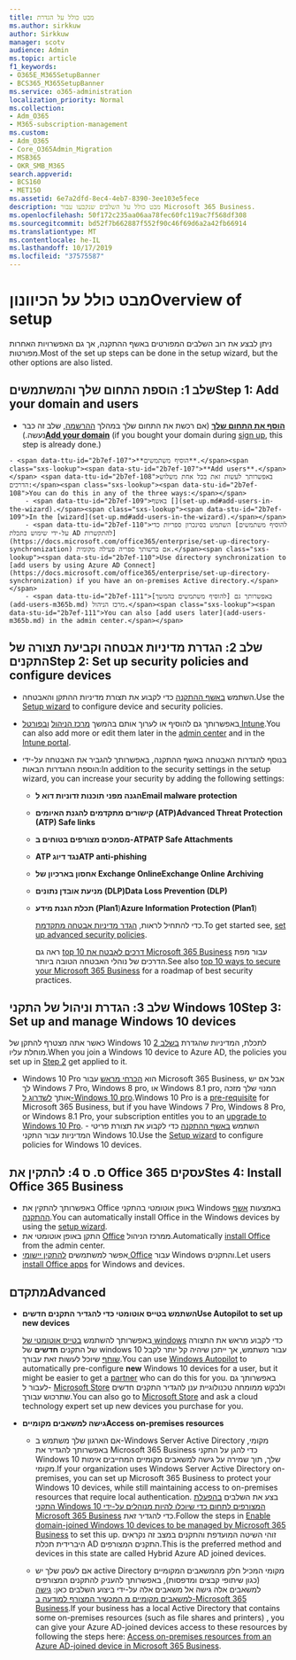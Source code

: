 ```yaml
---
title: מבט כולל על הגדרת
ms.author: sirkkuw
author: Sirkkuw
manager: scotv
audience: Admin
ms.topic: article
f1_keywords:
- O365E_M365SetupBanner
- BCS365_M365SetupBanner
ms.service: o365-administration
localization_priority: Normal
ms.collection:
- Adm_O365
- M365-subscription-management
ms.custom:
- Adm_O365
- Core_O365Admin_Migration
- MSB365
- OKR_SMB_M365
search.appverid:
- BCS160
- MET150
ms.assetid: 6e7a2dfd-8ec4-4eb7-8390-3ee103e5fece
description: מבט כולל על השלבים שנקבעו עבור Microsoft 365 Business.
ms.openlocfilehash: 50f172c235aa06aa78fec60fc119ac7f568df308
ms.sourcegitcommit: bd52f7b662887f552f90c46f69d6a2a42fb66914
ms.translationtype: MT
ms.contentlocale: he-IL
ms.lasthandoff: 10/17/2019
ms.locfileid: "37575587"
---
```

# <a name="overview-of-setup"></a><span data-ttu-id="2b7ef-103">מבט כולל על הכיוונון</span><span class="sxs-lookup"><span data-stu-id="2b7ef-103">Overview of setup</span></span>

<span data-ttu-id="2b7ef-104">ניתן לבצע את רוב השלבים המפורטים באשף ההתקנה, אך גם האפשרויות האחרות מפורטות.</span><span class="sxs-lookup"><span data-stu-id="2b7ef-104">Most of the set up steps can be done in the setup wizard, but the other options are also listed.</span></span>


## <a name="step-1-add-your-domain-and-users"></a><span data-ttu-id="2b7ef-105">שלב 1: הוספת התחום שלך והמשתמשים</span><span class="sxs-lookup"><span data-stu-id="2b7ef-105">Step 1: Add your domain and users</span></span>

   - <span data-ttu-id="2b7ef-106">**[הוסף את התחום שלך](set-up.md#add-your-domain-to-personalize-sign-in)** (אם רכשת את התחום שלך במהלך [ההרשמה](sign-up.md), שלב זה כבר נעשה.)</span><span class="sxs-lookup"><span data-stu-id="2b7ef-106">**[Add your domain](set-up.md#add-your-domain-to-personalize-sign-in)** (if you bought your domain during [sign up](sign-up.md), this step is already done.)</span></span>

    - <span data-ttu-id="2b7ef-107">**הוסיף משתמשים**.</span><span class="sxs-lookup"><span data-stu-id="2b7ef-107">**Add users**.</span></span> <span data-ttu-id="2b7ef-108">באפשרותך לעשות זאת בכל אחת משלוש הדרכים:</span><span class="sxs-lookup"><span data-stu-id="2b7ef-108">You can do this in any of the three ways:</span></span>
        - <span data-ttu-id="2b7ef-109">באשף [](set-up.md#add-users-in-the-wizard).</span><span class="sxs-lookup"><span data-stu-id="2b7ef-109">In the [wizard](set-up.md#add-users-in-the-wizard).</span></span>
        - <span data-ttu-id="2b7ef-110">השתמש בסינכרון ספריות כדי [להוסיף משתמשים על-ידי שימוש בתכלת AD להתקשרות](https://docs.microsoft.com/office365/enterprise/set-up-directory-synchronization) אם ברשותך ספריה פעילה מקומית.</span><span class="sxs-lookup"><span data-stu-id="2b7ef-110">Use directory synchronization to [add users by using Azure AD Connect](https://docs.microsoft.com/office365/enterprise/set-up-directory-synchronization) if you have an on-premises Active directory.</span></span>
        - <span data-ttu-id="2b7ef-111">באפשרותך גם [להוסיף משתמשים בהמשך](add-users-m365b.md) מרכז הניהול.</span><span class="sxs-lookup"><span data-stu-id="2b7ef-111">You can also [add users later](add-users-m365b.md) in the admin center.</span></span>
## <a name="step-2-set-up-security-policies-and-configure-devices"></a><span data-ttu-id="2b7ef-112">שלב 2: הגדרת מדיניות אבטחה וקביעת תצורה של התקנים</span><span class="sxs-lookup"><span data-stu-id="2b7ef-112">Step 2: Set up security policies and configure devices</span></span> 

  - <span data-ttu-id="2b7ef-113">השתמש [באשף ההתקנה](set-up.md#protect-data-and-devices) כדי לקבוע את תצורת מדיניות ההתקן והאבטחה.</span><span class="sxs-lookup"><span data-stu-id="2b7ef-113">Use the [Setup wizard](set-up.md#protect-data-and-devices) to configure device and security policies.</span></span> 
  - <span data-ttu-id="2b7ef-114">באפשרותך גם להוסיף או לערוך אותם בהמשך [מרכז הניהול](view-policies-and-devices.md) [ובפורטל Intune](https://docs.microsoft.com/intune/tutorial-walkthrough-intune-portal).</span><span class="sxs-lookup"><span data-stu-id="2b7ef-114">You can also add more or edit them later in the [admin center](view-policies-and-devices.md) and in the [Intune portal](https://docs.microsoft.com/intune/tutorial-walkthrough-intune-portal).</span></span>
  - <span data-ttu-id="2b7ef-115">בנוסף להגדרות האבטחה באשף ההתקנה, באפשרותך להגביר את האבטחה על-ידי הוספת ההגדרות הבאות:</span><span class="sxs-lookup"><span data-stu-id="2b7ef-115">In addition to the security settings in the setup wizard, you can increase your security by adding the following settings:</span></span>

      - <span data-ttu-id="2b7ef-116">**הגנה מפני תוכנות זדוניות דוא ל**</span><span class="sxs-lookup"><span data-stu-id="2b7ef-116">**Email malware protection**</span></span>
      - <span data-ttu-id="2b7ef-117">**קישורים מתקדמים להגנת האיומים (ATP)**</span><span class="sxs-lookup"><span data-stu-id="2b7ef-117">**Advanced Threat Protection (ATP) Safe links**</span></span>
      - <span data-ttu-id="2b7ef-118">**מסמכים מצורפים בטוחים ב-ATP**</span><span class="sxs-lookup"><span data-stu-id="2b7ef-118">**ATP Safe Attachments**</span></span>
      - <span data-ttu-id="2b7ef-119">**ATP נגד דיוג**</span><span class="sxs-lookup"><span data-stu-id="2b7ef-119">**ATP anti-phishing**</span></span>
      - <span data-ttu-id="2b7ef-120">**אחסון בארכיון של Exchange Online**</span><span class="sxs-lookup"><span data-stu-id="2b7ef-120">**Exchange Online Archiving**</span></span>
      - <span data-ttu-id="2b7ef-121">**מניעת אובדן נתונים (DLP)**</span><span class="sxs-lookup"><span data-stu-id="2b7ef-121">**Data Loss Prevention (DLP)**</span></span>
      - <span data-ttu-id="2b7ef-122">**תכלת הגנת מידע (Plan1**)</span><span class="sxs-lookup"><span data-stu-id="2b7ef-122">**Azure Information Protection (Plan1**)</span></span>

          <span data-ttu-id="2b7ef-123">כדי להתחיל לראות, [הגדר מדיניות אבטחה מתקדמת](set-up-advanced-security.md).</span><span class="sxs-lookup"><span data-stu-id="2b7ef-123">To get started see, [set up advanced security policies](set-up-advanced-security.md).</span></span>

        <span data-ttu-id="2b7ef-124">ראה גם [top 10 דרכים לאבטח את Microsoft 365 Business](https://docs.microsoft.com/office365/admin/security-and-compliance/secure-your-business-data) עבור מפת הדרכים של נוהלי האבטחה הטובה ביותר.</span><span class="sxs-lookup"><span data-stu-id="2b7ef-124">See also [top 10 ways to secure your Microsoft 365 Business](https://docs.microsoft.com/office365/admin/security-and-compliance/secure-your-business-data) for a roadmap of best security practices.</span></span>

## <a name="step-3-set-up-and-manage-windows-10-devices"></a><span data-ttu-id="2b7ef-125">שלב 3: הגדרת וניהול של התקני Windows 10</span><span class="sxs-lookup"><span data-stu-id="2b7ef-125">Step 3: Set up and manage Windows 10 devices</span></span>

   <span data-ttu-id="2b7ef-126">כאשר אתה מצטרף להתקן של Windows 10 לתכלת, המדיניות שהגדרת [בשלב 2](#step-2-set-up-security-policies-and-configure-devices) מוחלת עליו.</span><span class="sxs-lookup"><span data-stu-id="2b7ef-126">When you join a Windows 10 device to Azure AD, the policies you set up in [Step 2](#step-2-set-up-security-policies-and-configure-devices) get applied to it.</span></span>

   - <span data-ttu-id="2b7ef-127">Windows 10 Pro הוא [הכרחי מראש](pre-requisites-for-data-protection.md) עבור Microsoft 365 Business, אבל אם יש לך Windows 7 Pro, Windows 8 pro, או Windows 8.1 pro, המנוי שלך מזכה אותך [לשדרוג ל-Windows 10 pro](https://docs.microsoft.com/microsoft-365/business/upgrade-to-windows-pro-creators-update).</span><span class="sxs-lookup"><span data-stu-id="2b7ef-127">Windows 10 Pro is a [pre-requisite](pre-requisites-for-data-protection.md) for Microsoft 365 Business, but if you have Windows 7 Pro, Windows 8 Pro, or Windows 8.1 Pro, your subscription entitles you to an [upgrade to  Windows 10 Pro](https://docs.microsoft.com/microsoft-365/business/upgrade-to-windows-pro-creators-update).</span></span>
    - <span data-ttu-id="2b7ef-128">השתמש [באשף ההתקנה](set-up.md#protect-data-and-devices) כדי לקבוע את תצורת פריטי המדיניות עבור התקני Windows 10.</span><span class="sxs-lookup"><span data-stu-id="2b7ef-128">Use the [Setup wizard](set-up.md#protect-data-and-devices) to configure policies for Windows 10 devices.</span></span>

## <a name="stes-4-install-office-365-business"></a><span data-ttu-id="2b7ef-129">ס. ס 4: להתקין את Office 365 עסקים</span><span class="sxs-lookup"><span data-stu-id="2b7ef-129">Stes 4: Install Office 365 Business</span></span>
- <span data-ttu-id="2b7ef-130">באפשרותך להתקין את Office באופן אוטומטי בהתקני Windows באמצעות [אשף ההתקנה](set-up.md#deploy-office-365-client-apps).</span><span class="sxs-lookup"><span data-stu-id="2b7ef-130">You can automatically install Office in the Windows devices by using the [setup wizard](set-up.md#deploy-office-365-client-apps).</span></span>
- <span data-ttu-id="2b7ef-131">התקן באופן אוטומטי את [Office](auto-install-or-uninstall-office.md) ממרכז הניהול.</span><span class="sxs-lookup"><span data-stu-id="2b7ef-131">Automatically [install Office](auto-install-or-uninstall-office.md) from the admin center.</span></span>
- <span data-ttu-id="2b7ef-132">אפשר למשתמשים [להתקין יישומי Office](https://docs.microsoft.com/office365/admin/setup/install-applications) עבור Windows והתקנים.</span><span class="sxs-lookup"><span data-stu-id="2b7ef-132">Let users [install Office apps](https://docs.microsoft.com/office365/admin/setup/install-applications) for Windows and devices.</span></span>
     
## <a name="advanced"></a><span data-ttu-id="2b7ef-133">מתקדם</span><span class="sxs-lookup"><span data-stu-id="2b7ef-133">Advanced</span></span>
- <span data-ttu-id="2b7ef-134">**השתמש בטייס אוטומטי כדי להגדיר התקנים חדשים**</span><span class="sxs-lookup"><span data-stu-id="2b7ef-134">**Use Autopilot to set up new devices**</span></span>
            
     <span data-ttu-id="2b7ef-135">באפשרותך להשתמש [בטייס אוטומטי של windows](add-autopilot-devices-and-profile.md) כדי לקבוע מראש את התצורה של התקנים **חדשים** של windows 10 עבור משתמש, אך ייתכן שיהיה קל יותר לקבל [שותף](https://www.microsoft.com/solution-providers/search) שיוכל לעשות זאת עבורך.</span><span class="sxs-lookup"><span data-stu-id="2b7ef-135">You can use [Windows Autopilot](add-autopilot-devices-and-profile.md) to automatically pre-configure **new** Windows 10 devices for a user, but it might be easier to get a [partner](https://www.microsoft.com/solution-providers/search) who can do this for you.</span></span> <span data-ttu-id="2b7ef-136">באפשרותך גם לעבור ל- [Microsoft Store](https://go.microsoft.com/fwlink/?linkid=874598) ולבקש ממומחה טכנולוגיית ענן להגדיר התקנים חדשים שתרכוש עבורך.</span><span class="sxs-lookup"><span data-stu-id="2b7ef-136">You can also go to [Microsoft Store](https://go.microsoft.com/fwlink/?linkid=874598) and ask a cloud technology expert set up new devices you purchase for you.</span></span>

- <span data-ttu-id="2b7ef-137">**גישה למשאבים מקומיים**</span><span class="sxs-lookup"><span data-stu-id="2b7ef-137">**Access on-premises resources**</span></span>

     - <span data-ttu-id="2b7ef-138">אם הארגון שלך משתמש ב-Windows Server Active Directory מקומי, באפשרותך להגדיר את Microsoft 365 Business כדי להגן על התקני Windows 10 שלך, תוך שמירה על גישה למשאבים מקומיים המחייבים אימות מקומי.</span><span class="sxs-lookup"><span data-stu-id="2b7ef-138">If your organization uses Windows Server Active Directory on-premises, you can set up Microsoft 365 Business to protect your Windows 10 devices, while still maintaining access to on-premises resources that require local authentication.</span></span> <span data-ttu-id="2b7ef-139">בצע את השלבים [בהפעלת התקני Windows 10 המצורפים לתחום כדי שיוכלו להיות מנוהלים על-ידי Microsoft 365 Business](manage-windows-devices.md) כדי להגדיר זאת.</span><span class="sxs-lookup"><span data-stu-id="2b7ef-139">Follow the steps in [Enable domain-joined Windows 10 devices to be managed by Microsoft 365 Business](manage-windows-devices.md) to set this up.</span></span> <span data-ttu-id="2b7ef-140">זוהי השיטה המועדפת והתקנים במצב זה נקראים היברידית תכלת AD התקנים המצורפים.</span><span class="sxs-lookup"><span data-stu-id="2b7ef-140">This is the preferred method and devices in this state are called Hybrid Azure AD joined devices.</span></span>

    - <span data-ttu-id="2b7ef-141">אם לעסק שלך יש active Directory מקומי המכיל חלק מהמשאבים המקומיים (כגון שיתופי קבצים ומדפסות), באפשרותך להעניק להתקנים המצורפים למשאבים אלה גישה אל משאבים אלה על-ידי ביצוע השלבים כאן: [גישה למשאבים מקומיים מ המכשיר המצורף למודעה ב-Microsoft 365 Business](access-resources.md).</span><span class="sxs-lookup"><span data-stu-id="2b7ef-141">If your business has a local Active Directory that contains some on-premises resources (such as file shares and printers) , you can give your Azure AD-joined devices access to these resources by following the steps here: [Access on-premises resources from an Azure AD-joined device in Microsoft 365 Business](access-resources.md).</span></span>

  